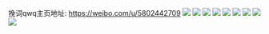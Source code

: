 挽词qwq主页地址: https://weibo.com/u/5802442709 
![](https://wx4.sinaimg.cn/mw2000/006kGspDly1h8x9i7iwtvj30k00zkn00.jpg) 
![](https://wx4.sinaimg.cn/mw2000/006kGspDly1h8rv6nxsfpj30u01szqh2.jpg) 
![](https://wx4.sinaimg.cn/mw2000/006kGspDly1h8rv6ppd2cj30u01szdte.jpg) 
![](https://wx4.sinaimg.cn/mw2000/006kGspDly1h8rv6snu6aj30u01t0x1e.jpg) 
![](https://wx4.sinaimg.cn/mw2000/006kGspDly1h8rv6m9qoej30u01t04m4.jpg) 
![](https://wx4.sinaimg.cn/mw2000/006kGspDly1h4semme2tij32yo2801kz.jpg) 
![](https://wx4.sinaimg.cn/mw2000/006kGspDly1h4semqjqjmj32yo280u0y.jpg) 
![](https://wx4.sinaimg.cn/mw2000/006kGspDly1h4semug1c7j32yo280e82.jpg) 
![](https://wx4.sinaimg.cn/mw2000/006kGspDly1h4ym7v4xiej32c02c0u0y.jpg) 
